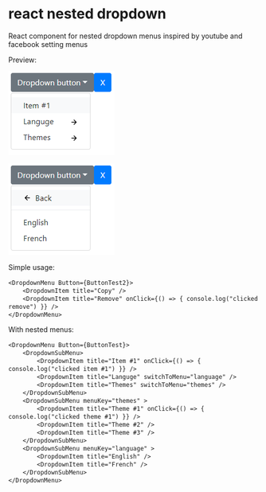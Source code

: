 # react nested dropdown

React component for nested dropdown menus inspired by youtube and facebook setting menus

Preview:

![Step 01](github_images/step01.png?raw=true "Step 01")

![Step 02](github_images/step02.png?raw=true "Step 02")

Simple usage:

```
<DropdownMenu Button={ButtonTest2}>
    <DropdownItem title="Copy" />
    <DropdownItem title="Remove" onClick={() => { console.log("clicked remove") }} />
</DropdownMenu>
```

With nested menus:
```
<DropdownMenu Button={ButtonTest}>
    <DropdownSubMenu>
        <DropdownItem title="Item #1" onClick={() => { console.log("clicked item #1") }} />
        <DropdownItem title="Languge" switchToMenu="language" />
        <DropdownItem title="Themes" switchToMenu="themes" />
    </DropdownSubMenu>
    <DropdownSubMenu menuKey="themes" >
        <DropdownItem title="Theme #1" onClick={() => { console.log("clicked theme #1") }} />
        <DropdownItem title="Theme #2" />
        <DropdownItem title="Theme #3" />
    </DropdownSubMenu>
    <DropdownSubMenu menuKey="language" >
        <DropdownItem title="English" />
        <DropdownItem title="French" />
    </DropdownSubMenu>
</DropdownMenu>
```
